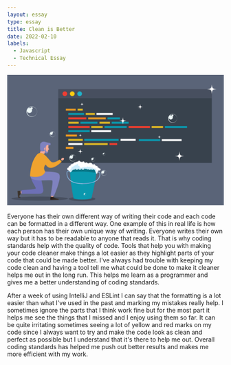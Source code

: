 ```yaml
---
layout: essay
type: essay
title: Clean is Better
date: 2022-02-10
labels:
  - Javascript
  - Technical Essay
---
```

<img class="ui medium left floated rounded image" src="/images/Clean-Code.png">

Everyone has their own different way of writing their code and each code can be formatted in a different way. One example of this in real life is how each person has their own unique way of writing. Everyone writes their own way but it has to be readable to anyone that reads it. That is why coding standards help with the quality of code. Tools that help you with making your code cleaner make things a lot easier as they highlight parts of your code that could be made better. I've always had trouble with keeping my code clean and having a tool tell me what could be done to make it cleaner helps me out in the long run. This helps me learn as a programmer and gives me a better understanding of coding standards.

After a week of using IntelliJ and ESLint I can say that the formatting is a lot easier than what I've used in the past and marking my mistakes really help. I sometimes ignore the parts that I think work fine but for the most part it helps me see the things that I missed and I enjoy using them so far. It can be quite irritating sometimes seeing a lot of yellow and red marks on my code since I always want to try and make the code look as clean and perfect as possible but I understand that it's there to help me out. Overall coding standards has helped me push out better results and makes me more efficient with my work.
